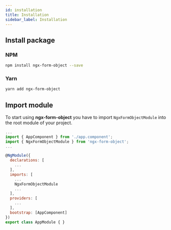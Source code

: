```yaml
---
id: installation
title: Installation
sidebar_label: Installation
---
```


## Install package

### NPM

```bash
npm install ngx-form-object --save
```

### Yarn

```bash
yarn add ngx-form-object
```

## Import module
To start using **ngx-form-object** you have to import `NgxFormObjectModule` into the root module of your project.

```js
...
import { AppComponent } from './app.component';
import { NgxFormObjectModule } from 'ngx-form-object';
...

@NgModule({
  declarations: [
    ...
  ],
  imports: [
    ...
    NgxFormObjectModule
    ...
  ],
  providers: [
    ...
  ],
  bootstrap: [AppComponent]
})
export class AppModule { }
